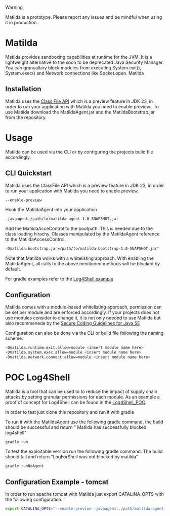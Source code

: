 > [!WARNING]
> Matilda is a prototype. Please report any issues and be mindful when using it in production.

# Matilda
Matilda provides sandboxing capabilities at runtime for the JVM. It is a lightweight alternative to the soon to be deprecated Java Security Manager. You can granuallary block modules from executing System.exit(), System.exec() and Network connections like Socket.open.
Matilda 

## Installation
Matilda uses the [Class File API](https://docs.oracle.com/en/java/javase/23/vm/class-file-api.html) which is a preview feature in JDK 23, in order to run your application with Matilda you need to enable preview.. To use Matilda download the MatildaAgent.jar and the MatildaBootstrap.jar from the repository.


# Usage
Matilda can be used via the CLI or by configuring the projects build file accordingly. 

## CLI Quickstart
Matilda uses the ClassFile API which is a preview feature in JDK 23, in order to run your application with Matilda you need to enable preview.
```bash
--enable-preview
```
Hook the MatildaAgent into your application
```bash
-javaagent:/path/to/matilda-agent-1.0-SNAPSHOT.jar
```

Add the MatildaAcceControl to the bootpath. This is needed due to the class loading hirachy. Classes manipulated by the MatildaAgent reference to the MatildaAccessControl.
```bash
-Dmatilda.bootstrap.jar=/path/to/matilda-bootstrap-1.0-SNAPSHOT.jar"
```
Note that Matilda works with a whitelisting approach. With enabling the MatildaAgent, all calls to the above mentioned methods will be blocked by default.

For gradle examples refer to the [Log4Shell example](https://github.com/khaleesicodes/Matilda/blob/main/Log4Shell_Test/build.gradle)


## Configuration
Matilda comes with a module-based whitelisting approach, permission can be set per module and are enforced accordingly. If your projects does not use modules consider to change it, it is not only needed to use Matilda but also recommenede by the [Secure Coding Guidelines for Java SE](https://www.oracle.com/java/technologies/javase/seccodeguide.html)

Configuration can also be done via the CLI or build file following the naming scheme:
```bash
-Dmatilda.runtime.exit.allow=module <insert module name here>
-Dmatilda.system.exec.allow=module <insert module name here>
-Dmatilda.network.connect.allow=module <insert module name here>
```


# POC Log4Shell
Matilda is a tool that can be used to to reduce the impact of supply chain attacks by setting granular permissions for each module. As an example a proof of concept for Log4Shell can be found in the [Log4Shell_POC](https://github.com/khaleesicodes/Matilda/tree/main/Log4Shell_Test).

In order to test just clone this repository and run it with gradle

To run it with the MatildaAgent use the following gradle command, the build should be successful and return " Matilda has successfully blocked log4shell"
```bash
gradle run
```
To test the exploitable version run the following gradle command. The build should fail and return "LogForShell was not blocked by matilda"
```bash
gradle runNoAgent
```

## Configuration Example - tomcat
In order to run apache tomcat with Matilda just export CATALINA_OPTS with the following configuration.

```bash
export CATALINA_OPTS="--enable-preview -javaagent:./path/matilda-agent-1.0-SNAPSHOT.jar -Dmatilda.bootstrap.jar=./path/matilda-bootstrap-1.0-SNAPSHOT.jar"
```
